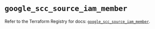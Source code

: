 # `google_scc_source_iam_member`

Refer to the Terraform Registry for docs: [`google_scc_source_iam_member`](https://registry.terraform.io/providers/hashicorp/google-beta/6.10.0/docs/resources/google_scc_source_iam_member).
